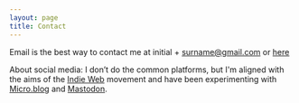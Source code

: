 ```yaml
---
layout: page
title: Contact
---
```


Email is the best way to contact me at initial + surname@gmail.com or [here](mailto:au.slowlane@gmail.com)

About social media: I don’t do the common platforms, but I'm aligned with the
aims of the [Indie Web](https://dancohen.org/2018/03/21/back-to-the-blog/) movement and have been experimenting with
[Micro.blog](https://micro.blog/) and
[Mastodon](https://mastodon.help/#Introduction).
